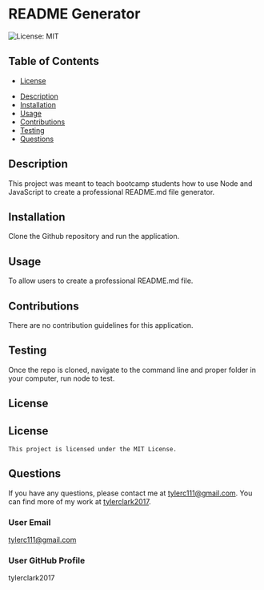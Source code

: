 # README Generator
![License: MIT](https://img.shields.io/badge/license-MIT-blue.svg)
  

  
## Table of Contents
* [License](#license)
- [Description](#description)
- [Installation](#installation)
- [Usage](#usage)
- [Contributions](#contributions)
- [Testing](#testing)
- [Questions](#questions)

## Description
This project was meant to teach bootcamp students how to use Node and JavaScript to create a professional README.md file generator.

## Installation
Clone the Github repository and run the application.

## Usage
To allow users to create a professional README.md file.

## Contributions
There are no contribution guidelines for this application.

## Testing
Once the repo is cloned, navigate to the command line and proper folder in your computer, run node to test.

## License
## License
    This project is licensed under the MIT License.

## Questions
If you have any questions, please contact me at tylerc111@gmail.com. You can find more of my work at [tylerclark2017](https://github.com/tylerclark2017).

### User Email
tylerc111@gmail.com

### User GitHub Profile
tylerclark2017

